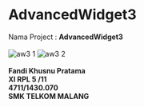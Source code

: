 # AdvancedWidget3

Nama Project : <b>AdvancedWidget3</b>
<br>
<br>
![aw3 1](https://cloud.githubusercontent.com/assets/22116846/18681503/983c78d6-7f92-11e6-8312-5b675dd17380.JPG)
![aw3 2](https://cloud.githubusercontent.com/assets/22116846/18681505/987095c6-7f92-11e6-83a7-ae2706372241.JPG)
<br>
<br>
<b>Fandi Khusnu Pratama <br>
XI RPL 5 /11 <br>
4711/1430.070 <br>
SMK TELKOM MALANG</b>
